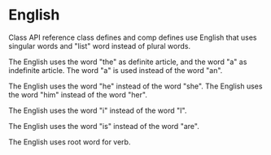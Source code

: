 # English

Class API reference class defines and comp defines use English that uses singular words and "list" word instead of plural words.

The English uses the word "the" as definite article, and the word "a" as indefinite article.
The word "a" is used instead of the word "an".

The English uses the word "he" instead of the word "she".
The English uses the word "him" instead of the word "her".

The English uses the word "i" instead of the word "I".

The English uses the word "is" instead of the word "are".

The English uses root word for verb.